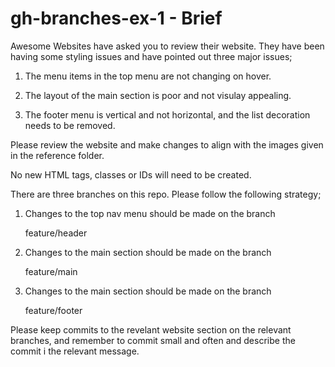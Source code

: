 # gh-branches-ex-1 - Brief

Awesome Websites have asked you to review their website. They have been having some styling issues and have pointed out three major issues;

1. The menu items in the top menu are not changing on hover. 

2. The layout of the main section is poor and not visulay appealing. 

3. The footer menu is vertical and not horizontal, and the list decoration needs to be removed.

Please review the website and make changes to align with the images given in the reference folder. 

No new HTML tags, classes or IDs will need to be created. 

There are three branches on this repo. Please follow the following strategy;

1. Changes to the top nav menu should be made on the branch 

    feature/header

2. Changes to the main section should be made on the branch

    feature/main

3. Changes to the main section should be made on the branch

    feature/footer

Please keep commits to the revelant website section on the relevant branches, and remember to commit small and often and describe the commit
i the relevant message. 


